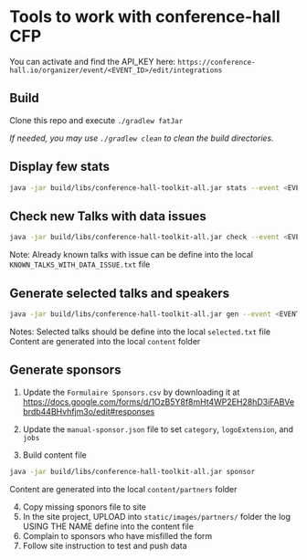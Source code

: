 # Tools to work with conference-hall CFP

You can activate and find the API_KEY here: `https://conference-hall.io/organizer/event/<EVENT_ID>/edit/integrations` 

## Build

Clone this repo and execute `./gradlew fatJar`

_If needed, you may use `./gradlew clean` to clean the build directories._

## Display few stats 

```bash
java -jar build/libs/conference-hall-toolkit-all.jar stats --event <EVENT_ID>  --api-key <API_KEY>
```

## Check new Talks with data issues 

```bash
java -jar build/libs/conference-hall-toolkit-all.jar check --event <EVENT_ID>  --api-key <API_KEY>
```

Note: Already known talks with issue can be define into the local `KNOWN_TALKS_WITH_DATA_ISSUE.txt` file

## Generate selected talks and speakers 

```bash
java -jar build/libs/conference-hall-toolkit-all.jar gen --event <EVENT_ID>  --api-key <API_KEY>
```

Notes: Selected talks should be define into the local `selected.txt` file
       Content are generated into the local `content` folder 

## Generate sponsors 

1. Update the `Formulaire Sponsors.csv` by downloading it at <https://docs.google.com/forms/d/1OzB5Y8f8mHt4WP2EH28hD3iFABVebrdb44BHvhfjm3o/edit#responses>
2. Update the `manual-sponsor.json` file to set `category`, `logoExtension`, and `jobs`

3. Build content file 

```bash
java -jar build/libs/conference-hall-toolkit-all.jar sponsor
```

Content are generated into the local `content/partners` folder

4. Copy missing sponors file to site
5. In the site project, UPLOAD into `static/images/partners/` folder the log USING THE NAME define into the content file
6. Complain to sponsors who have misfilled the form
7. Follow site instruction to test and push data
